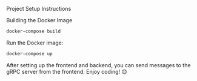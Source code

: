 
Project Setup Instructions

Building the Docker Image
```bash
docker-compose build 
```
Run the Docker image:
```bash
docker-compose up    
```

After setting up the frontend and backend, you can send messages to the gRPC server from the frontend. Enjoy coding! 😊
